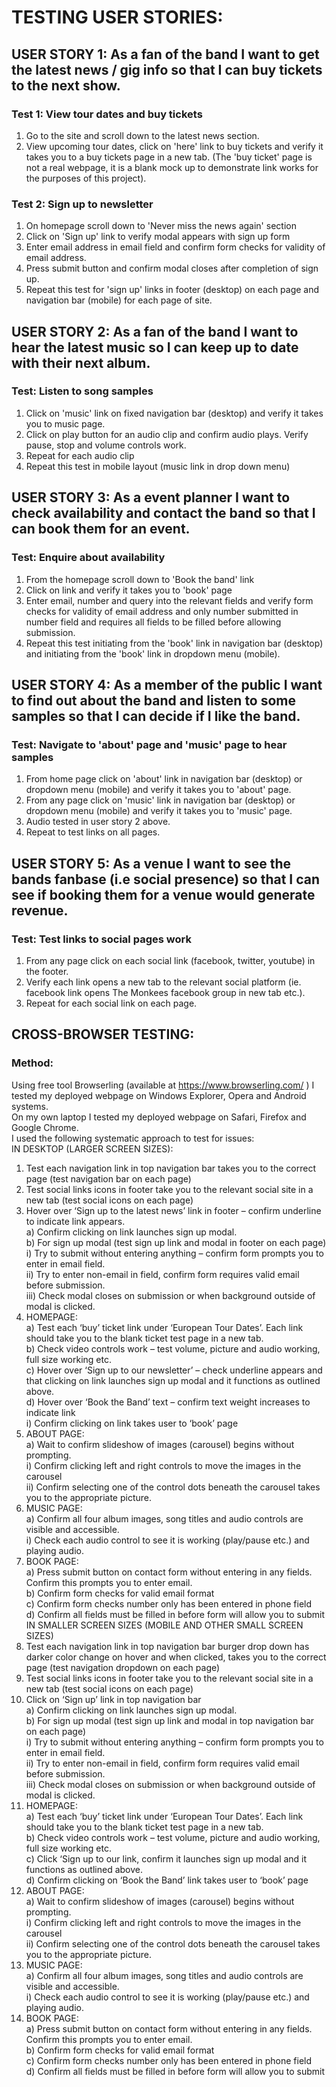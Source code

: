 # TESTING USER STORIES:

## USER STORY 1: As a fan of the band I want to get the latest news / gig info so that I can buy tickets to the next show. 
### Test 1: View tour dates and buy tickets
1) Go to the site and scroll down to the latest news section.<br>
2) View upcoming tour dates, click on 'here' link to buy tickets and verify it takes you to a buy tickets page in a new tab. (The 'buy ticket' page is not a real webpage, it is a blank mock up to demonstrate link works for the purposes of this project).
### Test 2: Sign up to newsletter
1) On homepage scroll down to 'Never miss the news again' section <br>
2) Click on 'Sign up' link to verify modal appears with sign up form<br>
3) Enter email address in email field and confirm form checks for validity of email address.<br>
4) Press submit button and confirm modal closes after completion of sign up.<br>
5) Repeat this test for 'sign up' links in footer (desktop) on each page and navigation bar (mobile) for each page of site.
## USER STORY 2: As a fan of the band I want to hear the latest music so I can keep up to date with their next album. 
### Test: Listen to song samples
1) Click on 'music' link on fixed navigation bar (desktop) and verify it takes you to music page.<br>
2) Click on play button for an audio clip and confirm audio plays. Verify pause, stop and volume controls work.<br>
3) Repeat for each audio clip<br>
4) Repeat this test in mobile layout (music link in drop down menu)<br>
## USER STORY 3: As a event planner I want to check availability and contact the band so that I can book them for an event. 
### Test: Enquire about availability
1) From the homepage scroll down to 'Book the band' link<br>
2) Click on link and verify it takes you to 'book' page<br>
3) Enter email, number and query into the relevant fields and verify form checks for validity of email address and only number submitted in number field and requires all fields to be filled before allowing submission.<br>
4) Repeat this test initiating from the 'book' link in navigation bar (desktop) and initiating from the 'book' link in dropdown menu (mobile).
## USER STORY 4: As a member of the public I want to find out about the band and listen to some samples so that I can decide if I like the band. 
### Test: Navigate to 'about' page and 'music' page to hear samples
1) From home page click on 'about' link in navigation bar (desktop) or dropdown menu (mobile) and verify it takes you to 'about' page.<br>
2) From any page click on 'music' link in navigation bar (desktop) or dropdown menu (mobile) and verify it takes you to 'music' page.<br>
3) Audio tested in user story 2 above.<br>
4) Repeat to test links on all pages.<br>
## USER STORY 5: As a venue I want to see the bands fanbase (i.e social presence) so that I can see if booking them for a venue would generate revenue. 
### Test: Test links to social pages work
1) From any page click on each social link (facebook, twitter, youtube) in the footer.<br>
2) Verify each link opens a new tab to the relevant social platform (ie. facebook link opens The Monkees facebook group in new tab etc.).<br>
3) Repeat for each social link on each page.<br>

## CROSS-BROWSER TESTING:
### Method:
Using free tool Browserling (available at https://www.browserling.com/ ) I tested my deployed webpage on Windows Explorer, Opera and Android systems.<br>
On my own laptop I tested my deployed webpage on Safari, Firefox and Google Chrome.<br>
I used the following systematic approach to test for issues:<br>
IN DESKTOP (LARGER SCREEN SIZES):<br>
1) Test each navigation link in top navigation bar takes you to the correct page (test navigation bar on each page)<br>
2) Test social links icons in footer take you to the relevant social site in a new tab (test social icons on each page)<br>
3) Hover over ‘Sign up to the latest news’ link in footer – confirm underline to indicate link appears.<br>
    a) Confirm clicking on link launches sign up modal.<br>
    b) For sign up modal (test sign up link and modal in footer on each page)<br>
        i) Try to submit without entering anything – confirm form prompts you to enter in email field.<br>
        ii) Try to enter non-email in field, confirm form requires valid email before submission.<br>
        iii) Check modal closes on submission or when background outside of modal is clicked.<br>
4) HOMEPAGE:<br>
    a) Test each ‘buy’ ticket link under ‘European Tour Dates’. Each link should take you to the blank ticket test page in a new tab.<br>
    b) Check video controls work – test volume, picture and audio working, full size working etc.<br>
    c) Hover over ‘Sign up to our newsletter’ – check underline appears and that clicking on link launches sign up modal and it functions as outlined above.<br>
    d) Hover over ‘Book the Band’ text – confirm text weight increases to indicate link<br>
        i) Confirm clicking on link takes user to ‘book’ page <br>
5) ABOUT PAGE:<br>
    a) Wait to confirm slideshow of images (carousel) begins without prompting.<br>
        i) Confirm clicking left and right controls to move the images in the carousel<br>
        ii) Confirm selecting one of the control dots beneath the carousel takes you to the appropriate picture.<br>
6) MUSIC PAGE:<br>
    a) Confirm all four album images, song titles and audio controls are visible and accessible.<br>
        i) Check each audio control to see it is working (play/pause etc.) and playing audio.<br>
7) BOOK PAGE:<br>
    a) Press submit button on contact form without entering in any fields. Confirm this prompts you to enter email.<br>
    b) Confirm form checks for valid email format<br>
    c) Confirm form checks number only has been entered in phone field<br>
    d) Confirm all fields must be filled in before form will allow you to submit<br>
IN SMALLER SCREEN SIZES (MOBILE AND OTHER SMALL SCREEN SIZES)<br>
1) Test each navigation link in top navigation bar burger drop down has darker color change on hover and when clicked, takes you to the correct page (test navigation dropdown on each page)<br>
2) Test social links icons in footer take you to the relevant social site in a new tab (test social icons on each page)<br>
3) Click on ‘Sign up’ link in top navigation bar<br>
    a) Confirm clicking on link launches sign up modal.<br>
    b) For sign up modal (test sign up link and modal in top navigation bar on each page)<br>
        i) Try to submit without entering anything – confirm form prompts you to enter in email field. <br>
        ii) Try to enter non-email in field, confirm form requires valid email before submission.<br>
        iii) Check modal closes on submission or when background outside of modal is clicked.<br>
4) HOMEPAGE:<br>
    a) Test each ‘buy’ ticket link under ‘European Tour Dates’. Each link should take you to the blank ticket test page in a new tab.<br>
    b) Check video controls work – test volume, picture and audio working, full size working etc.<br>
    c) Click ‘Sign up to our link, confirm it launches sign up modal and it functions as outlined above.<br>
    d) Confirm clicking on ‘Book the Band’ link takes user to ‘book’ page <br>
5) ABOUT PAGE:<br>
    a) Wait to confirm slideshow of images (carousel) begins without prompting.<br>
        i) Confirm clicking left and right controls to move the images in the carousel<br>
        ii) Confirm selecting one of the control dots beneath the carousel takes you to the appropriate picture.<br>
6) MUSIC PAGE:<br>
    a) Confirm all four album images, song titles and audio controls are visible and accessible.<br>
        i) Check each audio control to see it is working (play/pause etc.) and playing audio.<br>
7) BOOK PAGE:<br>
    a) Press submit button on contact form without entering in any fields. Confirm this prompts you to enter email.<br>
    b) Confirm form checks for valid email format<br>
    c) Confirm form checks number only has been entered in phone field<br>
    d) Confirm all fields must be filled in before form will allow you to submit<br>



